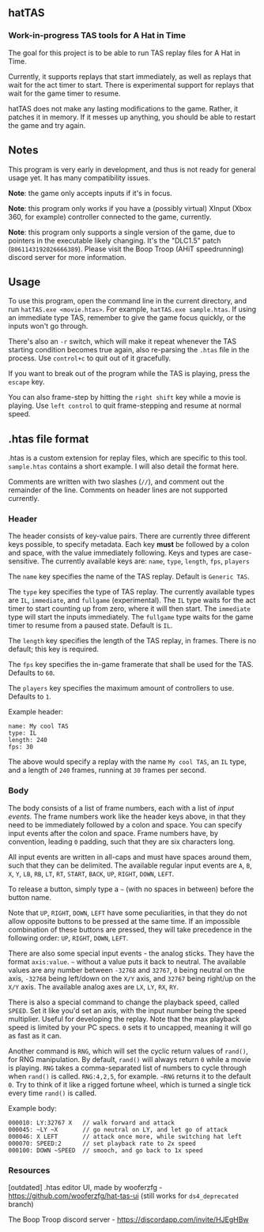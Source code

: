 ## hatTAS
### Work-in-progress TAS tools for A Hat in Time

The goal for this project is to be able to run TAS replay files for A Hat in Time.

Currently, it supports replays that start immediately, as well as replays that wait for the act timer to start. There is experimental support for replays that wait for the game timer to resume.

hatTAS does not make any lasting modifications to the game. Rather, it patches it in memory. If it messes up anything, you should be able to restart the game and try again.

## Notes
This program is very early in development, and thus is not ready for general usage yet. It has many compatibility issues.

**Note**: the game only accepts inputs if it's in focus.

**Note**: this program only works if you have a (possibly virtual) XInput (Xbox 360, for example) controller connected to the game, currently.

**Note**: this program only supports a single version of the game, due to pointers in the executable likely changing. It's the "DLC1.5" patch (`8061143192026666389`). Please visit the Boop Troop (AHiT speedrunning) discord server for more information.

## Usage
To use this program, open the command line in the current directory, and run `hatTAS.exe <movie.htas>`. For example, `hatTAS.exe sample.htas`. If using an immediate type TAS, remember to give the game focus quickly, or the inputs won't go through.

There's also an `-r` switch, which will make it repeat whenever the TAS starting condition becomes true again, also re-parsing the `.htas` file in the process. Use `control+c` to quit out of it gracefully.

If you want to break out of the program while the TAS is playing, press the `escape` key.

You can also frame-step by hitting the `right shift` key while a movie is playing. Use `left control` to quit frame-stepping and resume at normal speed.

## .htas file format
.htas is a custom extension for replay files, which are specific to this tool. `sample.htas` contains a short example. I will also detail the format here.

Comments are written with two slashes (`//`), and comment out the remainder of the line. Comments on header lines are not supported currently.

### Header
The header consists of key-value pairs. There are currently three different keys possible, to specify metadata. Each key **must** be followed by a colon and space, with the value immediately following. Keys and types are case-sensitive. The currently available keys are: `name`, `type`, `length`, `fps`, `players`

The `name` key specifies the name of the TAS replay. Default is `Generic TAS`.

The `type` key specifies the type of TAS replay. The currently available types are `IL`, `immediate`, and `fullgame` (experimental). The `IL` type waits for the act timer to start counting up from zero, where it will then start. The `immediate` type will start the inputs immediately. The `fullgame` type waits for the game timer to resume from a paused state. Default is `IL`.

The `length` key specifies the length of the TAS replay, in frames. There is no default; this key is required.

The `fps` key specifies the in-game framerate that shall be used for the TAS. Defaults to `60`.

The `players` key specifies the maximum amount of controllers to use. Defaults to `1`.

Example header:
   
```
name: My cool TAS
type: IL
length: 240
fps: 30
```

The above would specify a replay with the name `My cool TAS`, an `IL` type, and a length of `240` frames, running at `30` frames per second.

### Body
The body consists of a list of frame numbers, each with a list of *input events*. The frame numbers work like the header keys above, in that they need to be immediately followed by a colon and space. You can specify input events after the colon and space. Frame numbers have, by convention, leading `0` padding, such that they are six characters long.

All input events are written in all-caps and must have spaces around them, such that they can be delimited. The available regular input events are `A`, `B`, `X`, `Y`, `LB`, `RB`, `LT`, `RT`, `START`, `BACK`, `UP`, `RIGHT`, `DOWN`, `LEFT`.

To release a button, simply type a `~` (with no spaces in between) before the button name.

Note that `UP`, `RIGHT`, `DOWN`, `LEFT` have some peculiarities, in that they do not allow opposite buttons to be pressed at the same time. If an impossible combination of these buttons are pressed, they will take precedence in the following order: `UP`, `RIGHT`, `DOWN`, `LEFT`.

There are also some special input events - the analog sticks. They have the format `axis:value`. `~` without a value puts it back to neutral. The available values are any number between `-32768` and `32767`, `0` being neutral on the axis, `-32768` being left/down on the `X/Y` axis, and `32767` being right/up on the `X/Y` axis. The available analog axes are `LX`, `LY`, `RX`, `RY`.

There is also a special command to change the playback speed, called `SPEED`. Set it like you'd set an axis, with the input number being the speed multiplier. Useful for developing the replay. Note that the max playback speed is limited by your PC specs. `0` sets it to uncapped, meaning it will go as fast as it can.

Another command is `RNG`, which will set the cyclic return values of `rand()`, for RNG manipulation. By default, `rand()` will always return `0` while a movie is playing. `RNG` takes a comma-separated list of numbers to cycle through when `rand()` is called. `RNG:4,2,5`, for example. `~RNG` returns it to the default `0`. Try to think of it like a rigged fortune wheel, which is turned a single tick every time `rand()` is called.

Example body:
```
000010: LY:32767 X   // walk forward and attack
000045: ~LY ~X       // go neutral on LY, and let go of attack
000046: X LEFT       // attack once more, while switching hat left
000070: SPEED:2      // set playback rate to 2x speed
000100: DOWN ~SPEED  // smooch, and go back to 1x speed
```

### Resources
\[outdated] .htas editor UI, made by wooferzfg - https://github.com/wooferzfg/hat-tas-ui (still works for `ds4_deprecated` branch)

The Boop Troop discord server - https://discordapp.com/invite/HJEgHBw